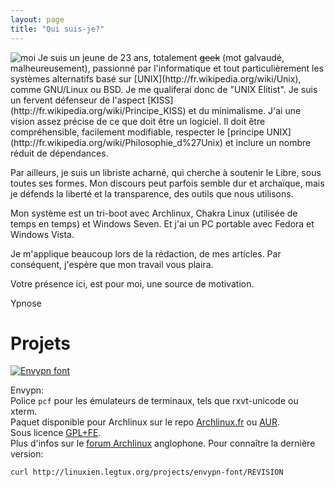 ```yaml
---
layout: page
title: "Qui suis-je?"
---
```


<img class="imgleft" alt="moi" src="http://linuxien.legtux.org/uploads/images/2011/01/pic.jpg">
Je suis un jeune de 23 ans, totalement <s>geek</s> (mot galvaudé, malheureusement), passionné par l'informatique et tout particulièrement les systèmes alternatifs basé sur [UNIX](http://fr.wikipedia.org/wiki/Unix),
comme GNU/Linux ou BSD. Je me qualiferai donc de "UNIX Elitist".  
Je suis un fervent défenseur de l'aspect [KISS](http://fr.wikipedia.org/wiki/Principe_KISS) et du minimalisme.  
J'ai une vision assez précise de ce que doit être un logiciel. Il doit être compréhensible, facilement modifiable, respecter le [principe UNIX](http://fr.wikipedia.org/wiki/Philosophie_d%27Unix) 
et inclure un nombre réduit de dépendances.

Par ailleurs, je suis un libriste acharné, qui cherche à soutenir le Libre, sous toutes ses formes. Mon discours peut parfois semble dur et 
archaïque, mais je défends la liberté et la transparence, des outils que nous utilisons.

Mon système est un tri-boot avec Archlinux, Chakra Linux (utilisée de temps en temps) et Windows Seven. Et j'ai un PC portable avec Fedora et Windows Vista.

Je m'applique beaucoup lors de la rédaction, de mes articles. Par conséquent, j'espère que mon travail vous plaira.

Votre présence ici, est pour moi, une source de motivation.

Ypnose  


# Projets

[<img class="imgleft" alt="Envypn font" src="http://linuxien.legtux.org/uploads/images/2013/envypn_small.png">](http://linuxien.legtux.org/uploads/images/2013/envypn.png)

Envypn:  
Police `pcf` pour les émulateurs de terminaux, tels que rxvt-unicode ou xterm.  
Paquet disponible pour Archlinux sur le repo [Archlinux.fr](http://afur.archlinux.fr/?action=view&p=780) ou [AUR](https://aur.archlinux.org/packages/envypn-font/).  
Sous licence [GPL+FE](http://en.wikipedia.org/wiki/GPL_font_exception).  
Plus d'infos sur le [forum Archlinux](https://bbs.archlinux.org/viewtopic.php?id=144462) anglophone. Pour connaître la dernière version:

	curl http://linuxien.legtux.org/projects/envypn-font/REVISION
